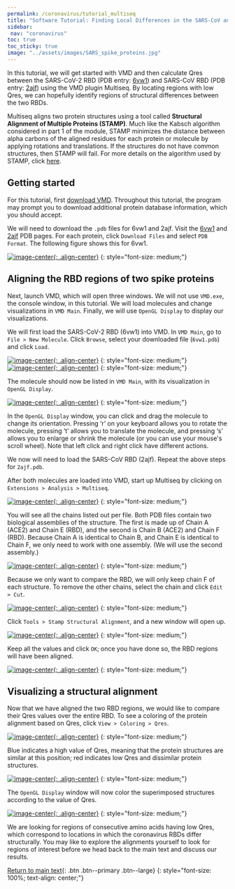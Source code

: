 ```yaml
---
permalink: /coronavirus/tutorial_multiseq
title: "Software Tutorial: Finding Local Differences in the SARS-CoV and SARS-CoV-2 Spike Protein Structures"
sidebar:
 nav: "coronavirus"
toc: true
toc_sticky: true
image: "../assets/images/SARS_spike_proteins.jpg"
---
```


In this tutorial, we will get started with VMD and then calculate Qres between the SARS-CoV-2 RBD (PDB entry: <a href="https://www.rcsb.org/structure/6vw1" target="_blank">6vw1</a>) and SARS-CoV RBD (PDB entry: <a href="https://www.rcsb.org/structure/2ajf" target="_blank">2ajf</a>) using the VMD plugin Multiseq. By locating regions with low Qres, we can hopefully identify regions of structural differences between the two RBDs.

Multiseq aligns two protein structures using a tool called **Structural Alignment of Multiple Proteins (STAMP)**. Much like the Kabsch algorithm considered in part 1 of the module, STAMP minimizes the distance between alpha carbons of the aligned residues for each protein or molecule by applying rotations and translations. If the structures do not have common structures, then STAMP will fail. For more details on the algorithm used by STAMP, click <a href="http://www.compbio.dundee.ac.uk/manuals/stamp.4.4/stamp.pdf" target="_blank">here</a>.

## Getting started

For this tutorial, first <a href="https://www.ks.uiuc.edu/Development/Download/download.cgi?PackageName=VMD" target="_blank">download VMD</a>. Throughout this tutorial, the program may prompt you to download additional protein database information, which you should accept.

We will need to download the `.pdb` files for 6vw1 and 2ajf. Visit the <a href="https://www.rcsb.org/structure/6vw1" target="_blank">6vw1</a> and <a href="https://www.rcsb.org/structure/2ajf" target="_blank">2ajf</a> PDB pages. For each protein,  click `Download Files` and select `PDB Format`. The following figure shows this for 6vw1.

[![image-center](../assets/images/600px/Ridge0.png){: .align-center}]()
{: style="font-size: medium;"}

## Aligning the RBD regions of two spike proteins

Next, launch VMD, which will open three windows. We will not use `VMD.exe`, the console window, in this tutorial. We will load molecules and change visualizations in `VMD Main`. Finally, we will use `OpenGL Display` to display our visualizations.

We will first load the SARS-CoV-2 RBD (6vw1) into VMD. In `VMD Main`, go to `File > New Molecule`. Click `Browse`, select your downloaded file (`6vw1.pdb`) and click `Load`.

[![image-center](../assets/images/600px/Ridge1.png){: .align-center}]()
{: style="font-size: medium;"}
[![image-center](../assets/images/600px/Ridge2.png){: .align-center}]()
{: style="font-size: medium;"}

The molecule should now be listed in `VMD Main`, with its visualization in `OpenGL Display`.

[![image-center](../assets/images/600px/Ridge3.png){: .align-center}]()
{: style="font-size: medium;"}

In the `OpenGL Display` window, you can click and drag the molecule to change its orientation. Pressing ‘r’ on your keyboard allows you to rotate the molecule, pressing ‘t’ allows you to translate the molecule, and pressing ‘s’ allows you to enlarge or shrink the molecule (or you can use your mouse's scroll wheel). Note that left click and right click have different actions.

We now will need to load the SARS-CoV RBD (2ajf). Repeat the above steps for `2ajf.pdb`.

After both molecules are loaded into VMD, start up Multiseq by clicking on `Extensions > Analysis > Multiseq`.

[![image-center](../assets/images/600px/Qres1.png){: .align-center}]()
{: style="font-size: medium;"}

You will see all the chains listed out per file. Both PDB files contain two biological assemblies of the structure. The first is made up of Chain A (ACE2) and Chain E (RBD), and the second is Chain B (ACE2) and Chain F (RBD). Because Chain A is identical to Chain B, and Chain E is identical to Chain F, we only need to work with one assembly. (We will use the second assembly.)

[![image-center](../assets/images/600px/Qres2.png){: .align-center}]()
{: style="font-size: medium;"}

Because we only want to compare the RBD, we will only keep chain F of each structure. To remove the other chains, select the chain and click `Edit > Cut`.

[![image-center](../assets/images/600px/Qres3.png){: .align-center}]()
{: style="font-size: medium;"}

Click `Tools > Stamp Structural Alignment`, and a new window will open up.

[![image-center](../assets/images/600px/Qres4.png){: .align-center}]()
{: style="font-size: medium;"}

Keep all the values and click `OK`; once you have done so, the RBD regions will have been aligned.

[![image-center](../assets/images/600px/Qres5.png){: .align-center}]()
{: style="font-size: medium;"}

## Visualizing a structural alignment

Now that we have aligned the two RBD regions, we would like to compare their Qres values over the entire RBD. To see a coloring of the protein alignment based on Qres, click `View > Coloring > Qres`.

[![image-center](../assets/images/600px/Qres6.png){: .align-center}]()
{: style="font-size: medium;"}

Blue indicates a high value of Qres, meaning that the protein structures are similar at this position; red indicates low Qres and dissimilar protein structures.

[![image-center](../assets/images/600px/Qres7.png){: .align-center}]()
{: style="font-size: medium;"}

The `OpenGL Display` window will now color the superimposed structures according to the value of Qres.

[![image-center](../assets/images/600px/Qres8.png){: .align-center}]()
{: style="font-size: medium;"}

We are looking for regions of consecutive amino acids having low Qres, which correspond to locations in which the coronavirus RBDs differ structurally. You may like to explore the alignments yourself to look for regions of interest before we head back to the main text and discuss our results.

[Return to main text](multiseq#local-comparison-of-spike-proteins-leads-us-to-a-region-of-interest){: .btn .btn--primary .btn--large}
{: style="font-size: 100%; text-align: center;"}
